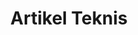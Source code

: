 ---
title: Artikel Teknis
type: docs
weight: 85
url: /id/java/artikel-teknis/
lastmod: "2022-01-27"
---